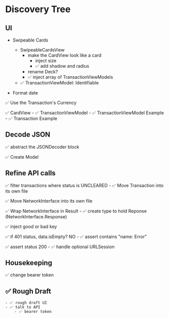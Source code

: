 # Discovery Tree

## UI

- Swipeable Cards
    - SwipeableCardsView 
        - make the CardView look like a card
            - inject size
            - ✅ add shadow and radius 
        - rename Deck?
        - ✅ inject array of TransactionViewModels
    - ✅ TransactionViewModel: Identifiable

- Format date

✅ Use the Transaction's Currency

✅ CardView
    - ✅ TransactionViewModel
        - ✅ TransactionViewModel Example
            - ✅ Transaction Example


## Decode JSON

✅ abstract the JSONDecoder block

✅ Create Model 

## Refine API calls

✅ filter transactions where status is UNCLEARED
    - ✅ Move Transaction into its own file

✅ Move NetworkInterface into its own file

✅ Wrap NetworkInterface in Result
    - ✅ create type to hold Reponse (NetworkInterface.Response)

✅ inject good or bad key


✅ if 401 status, data.isEmpty? NO
	- ✅ assert contains "name: Error"

✅ assert status 200
	- ✅ handle optional URLSession

## Housekeeping
✅ change bearer token


## ✅ Rough Draft
	- ✅ rough draft UI
	- ✅ talk to API
		- ✅ bearer token
